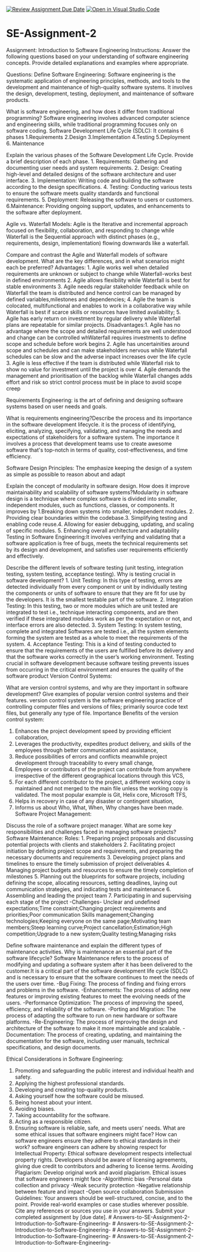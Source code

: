 [![Review Assignment Due Date](https://classroom.github.com/assets/deadline-readme-button-24ddc0f5d75046c5622901739e7c5dd533143b0c8e959d652212380cedb1ea36.svg)](https://classroom.github.com/a/-ucQIGTc)
[![Open in Visual Studio Code](https://classroom.github.com/assets/open-in-vscode-718a45dd9cf7e7f842a935f5ebbe5719a5e09af4491e668f4dbf3b35d5cca122.svg)](https://classroom.github.com/online_ide?assignment_repo_id=15246201&assignment_repo_type=AssignmentRepo)
# SE-Assignment-2
Assignment: Introduction to Software Engineering
Instructions:
Answer the following questions based on your understanding of software engineering concepts. Provide detailed explanations and examples where appropriate.

Questions:
Define Software Engineering:    Software engineering is the systematic application of engineering principles, methods, and tools to the development and maintenance of high-quality software systems. It involves the design, development, testing, deployment, and maintenance of software products.

What is software engineering, and how does it differ from traditional programming? Software engineering involves advanced computer science and engineering skills, while traditional programming focuses only on software coding.
Software Development Life Cycle (SDLC): It contains 6 phases 1.Requirements 2.Design 3.Implementation 4.Testing 5.Deployment          6. Maintenance


Explain the various phases of the Software Development Life Cycle. Provide a brief description of each phase.                          1. Requirements: Gathering and documenting user needs and system requirements.
2. Design: Creating high-level and detailed designs of the software architecture and user interface.
3. Implementation: Writing code and building the software according to the design specifications.
4. Testing: Conducting various tests to ensure the software meets quality standards and functional requirements.
5. Deployment: Releasing the software to users or customers.
6.Maintenance: Providing ongoing support, updates, and enhancements to the software after deployment.

Agile vs. Waterfall Models:  Agile is the Iterative and incremental approach focused on flexibility, collaboration, and responding to change while Waterfall is the Sequential approach with distinct phases (e.g., requirements, design, implementation) flowing downwards like a waterfall.


Compare and contrast the Agile and Waterfall models of software development. What are the key differences, and in what scenarios might each be preferred? Advantages: 1. Agile works well when detailed requirements are unknown or subject to change while Waterfall-works best in defined environments 2. Agile allows flexibility while Waterfall is best for stable environments 3. Agile needs regular stakeholder feedback while on Waterfall the team is distributed  and hence control can be managed by defined variables,milestones and dependencies; 4. Agile the team is colocated, multifunctional and enables to work in a collaborative way while Waterfall is best if scarce skills or resources have limited availability; 5. Agile has early return on investment by regular delivery while Waterfall plans are repeatable for similar projects. Disadvantages:1.  Agile has no advantage where the scope and detailed requirements are well understood and change can be controlled whWaterfall requires investments to define scope and schedule before work begins 2. Agile has uncertainities around scope and schedules and can make stakeholders nervous while Waterfall schedules can be slow and the adverse inpact increases over the life cycle 3. Agile is less effective if the team is distributed while Waterfall risk to show no value for investment until the project is over 4. Agile demands the management and prioritisation of the backlog while Waterfall changes adds effort and risk so strict control process must be in place to avoid scope creep

Requirements Engineering:  is the art of defining and designing software systems based on user needs and goals.

What is requirements engineering?Describe the process and its importance in the software development lifecycle. it is the process of identifying, eliciting, analyzing, specifying, validating, and managing the needs and expectations of stakeholders for a software system. The importance it involves a process that development teams use to create awesome software that's top-notch in terms of quality, cost-effectiveness, and time efficiency.

Software Design Principles: The emphasize keeping the design of a system as simple as possible to reason about and adapt

Explain the concept of modularity in software design. How does it improve maintainability and scalability of software systems?Modularity in software design is a technique where complex software is divided into smaller, independent modules, such as functions, classes, or components. It improves by 1.Breaking down systems into smaller, independent modules. 2. Providing clear boundaries within the codebase.3. Simplifying testing and enabling code reuse.4. Allowing for easier debugging, updating, and scaling of specific modules.
5. Enhancing overall architecture and adaptability
Testing in Software Engineering:It involves verifying and validating that a software application is free of bugs, meets the technical requirements set by its design and development, and satisfies user requirements efficiently and effectively.

Describe the different levels of software testing (unit testing, integration testing, system testing, acceptance testing). Why is testing crucial in software development? 1. Unit Testing: In this type of testing, errors are detected individually from every component or unit by individually testing the components or units of software to ensure that they are fit for use by the developers. It is the smallest testable part of the software.
2. Integration Testing: In this testing, two or more modules which are unit tested are integrated to test i.e., technique interacting components, and are then verified if these integrated modules work as per the expectation or not, and interface errors are also detected.
3. System Testing: In system testing, complete and integrated Softwares are tested i.e., all the system elements forming the system are tested as a whole to meet the requirements of the system.
4. Acceptance Testing: This is a kind of testing conducted to ensure that the requirements of the users are fulfilled before its delivery and that the software works correctly in the user’s working environment.   Testing crucial in software development because software testing prevents issues from occurring in the critical environment and ensures the quality of the software product
Version Control Systems:

What are version control systems, and why are they important in software development? Give examples of popular version control systems and their features.  version control system is the software engineering practice of controlling computer files and versions of files; primarily source code text files, but generally any type of file.
Importance Benefits of the version control system:
1. Enhances the project development speed by providing efficient collaboration,
2. Leverages the productivity, expedites product delivery, and skills of the employees through better communication and assistance,
3. Reduce possibilities of errors and conflicts meanwhile project development through traceability to every small change,
4. Employees or contributors of the project can contribute from anywhere irrespective of the different geographical locations through this VCS,
5. For each different contributor to the project, a different working copy is maintained and not merged to the main file unless the working copy is validated. The most popular example is Git, Helix core, Microsoft TFS,
6. Helps in recovery in case of any disaster or contingent situation,
7. Informs us about Who, What, When, Why changes have been made.
Software Project Management:

Discuss the role of a software project manager. What are some key responsibilities and challenges faced in managing software projects?
Software Maintenance: Roles: 1.  Preparing project proposals and discussing potential projects with clients and stakeholders
2. Facilitating project initiation by defining project scope and requirements, and preparing the necessary documents and requirements
3. Developing project plans and timelines to ensure the timely submission of project deliverables
4. Managing project budgets and resources to ensure the timely completion of milestones
5. Planning out the blueprints for software projects, including defining the scope, allocating resources, setting deadlines, laying out communication strategies, and indicating tests and maintenance
6. Assembling and leading the project team
7. Participating in and supervising each stage of the project                                                                 -Challenges- Unclear and undefined expectations;Time constraint;Changing project requirements and priorities;Poor communication
Skills management;Changing technologies;Keeping everyone on the same page;Motivating team members;Steep learning curve;Project cancellation;Estimation;High competition;Upgrade to a new system;Quality testing;Managing risks

Define software maintenance and explain the different types of maintenance activities. Why is maintenance an essential part of the software lifecycle? Software Maintenance refers to the process of modifying and updating a software system after it has been delivered to the customer.It is a critical part of the software development life cycle (SDLC) and is necessary to ensure that the software continues to meet the needs of the users over time. 
-Bug Fixing: The process of finding and fixing errors and problems in the software.
-Enhancements: The process of adding new features or improving existing features to meet the evolving needs of the users.
-Performance Optimization: The process of improving the speed, efficiency, and reliability of the software.
-Porting and Migration: The process of adapting the software to run on new hardware or software platforms.
-Re-Engineering: The process of improving the design and architecture of the software to make it more maintainable and scalable.
-Documentation: The process of creating, updating, and maintaining the documentation for the software, including user manuals, technical specifications, and design documents.

Ethical Considerations in Software Engineering:
1. Promoting and safeguarding the public interest and individual health and safety.
2. Applying the highest professional standards.
3. Developing and creating top-quality products.
4. Asking yourself how the software could be misused.
5. Being honest about your intent.
6. Avoiding biases.
7. Taking accountability for the software.
8. Acting as a responsible citizen.
9. Ensuring software is reliable, safe, and meets users’ needs.
What are some ethical issues that software engineers might face? How can software engineers ensure they adhere to ethical standards in their work? software engineers can adhere by showing respect for Intellectual Property: Ethical software development respects intellectual property rights. Developers should be aware of licensing agreements, giving due credit to contributors and adhering to license terms. Avoiding Plagiarism: Develop original work and avoid plagiarism.
Ethical issues that software engineers might face
-Algorithmic bias
-Personal data collection and privacy
-Weak security protection
-Negative relationship between feature and impact
-Open source collaboration
Submission Guidelines:
Your answers should be well-structured, concise, and to the point.
Provide real-world examples or case studies wherever possible.
Cite any references or sources you use in your answers.
Submit your completed assignment by [due date].
#   A n s w e r s - t o - S E - A s s i g n m e n t - 2 - I n t r o d u c t i o n - t o - S o f t w a r e - E n g i n e e r i n g -  
 #   A n s w e r s - t o - S E - A s s i g n m e n t - 2 - I n t r o d u c t i o n - t o - S o f t w a r e - E n g i n e e r i n g -  
 #   A n s w e r s - t o - S E - A s s i g n m e n t - 2 - I n t r o d u c t i o n - t o - S o f t w a r e - E n g i n e e r i n g -  
 #   A n s w e r s - t o - S E - A s s i g n m e n t - 2 - I n t r o d u c t i o n - t o - S o f t w a r e - E n g i n e e r i n g -  
 